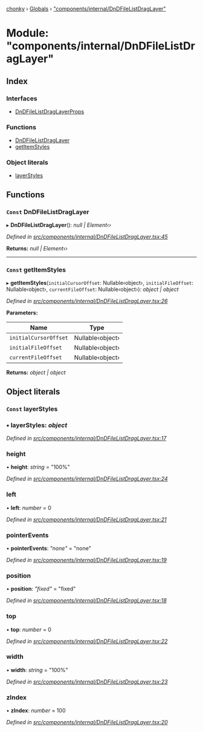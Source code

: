 [chonky](../README.md) › [Globals](../globals.md) › ["components/internal/DnDFileListDragLayer"](_components_internal_dndfilelistdraglayer_.md)

# Module: "components/internal/DnDFileListDragLayer"

## Index

### Interfaces

* [DnDFileListDragLayerProps](../interfaces/_components_internal_dndfilelistdraglayer_.dndfilelistdraglayerprops.md)

### Functions

* [DnDFileListDragLayer](_components_internal_dndfilelistdraglayer_.md#const-dndfilelistdraglayer)
* [getItemStyles](_components_internal_dndfilelistdraglayer_.md#const-getitemstyles)

### Object literals

* [layerStyles](_components_internal_dndfilelistdraglayer_.md#const-layerstyles)

## Functions

### `Const` DnDFileListDragLayer

▸ **DnDFileListDragLayer**(): *null | Element‹›*

*Defined in [src/components/internal/DnDFileListDragLayer.tsx:45](https://github.com/TimboKZ/Chonky/blob/ce1f2d4/src/components/internal/DnDFileListDragLayer.tsx#L45)*

**Returns:** *null | Element‹›*

___

### `Const` getItemStyles

▸ **getItemStyles**(`initialCursorOffset`: Nullable‹object›, `initialFileOffset`: Nullable‹object›, `currentFileOffset`: Nullable‹object›): *object | object*

*Defined in [src/components/internal/DnDFileListDragLayer.tsx:26](https://github.com/TimboKZ/Chonky/blob/ce1f2d4/src/components/internal/DnDFileListDragLayer.tsx#L26)*

**Parameters:**

Name | Type |
------ | ------ |
`initialCursorOffset` | Nullable‹object› |
`initialFileOffset` | Nullable‹object› |
`currentFileOffset` | Nullable‹object› |

**Returns:** *object | object*

## Object literals

### `Const` layerStyles

### ▪ **layerStyles**: *object*

*Defined in [src/components/internal/DnDFileListDragLayer.tsx:17](https://github.com/TimboKZ/Chonky/blob/ce1f2d4/src/components/internal/DnDFileListDragLayer.tsx#L17)*

###  height

• **height**: *string* = "100%"

*Defined in [src/components/internal/DnDFileListDragLayer.tsx:24](https://github.com/TimboKZ/Chonky/blob/ce1f2d4/src/components/internal/DnDFileListDragLayer.tsx#L24)*

###  left

• **left**: *number* = 0

*Defined in [src/components/internal/DnDFileListDragLayer.tsx:21](https://github.com/TimboKZ/Chonky/blob/ce1f2d4/src/components/internal/DnDFileListDragLayer.tsx#L21)*

###  pointerEvents

• **pointerEvents**: *"none"* = "none"

*Defined in [src/components/internal/DnDFileListDragLayer.tsx:19](https://github.com/TimboKZ/Chonky/blob/ce1f2d4/src/components/internal/DnDFileListDragLayer.tsx#L19)*

###  position

• **position**: *"fixed"* = "fixed"

*Defined in [src/components/internal/DnDFileListDragLayer.tsx:18](https://github.com/TimboKZ/Chonky/blob/ce1f2d4/src/components/internal/DnDFileListDragLayer.tsx#L18)*

###  top

• **top**: *number* = 0

*Defined in [src/components/internal/DnDFileListDragLayer.tsx:22](https://github.com/TimboKZ/Chonky/blob/ce1f2d4/src/components/internal/DnDFileListDragLayer.tsx#L22)*

###  width

• **width**: *string* = "100%"

*Defined in [src/components/internal/DnDFileListDragLayer.tsx:23](https://github.com/TimboKZ/Chonky/blob/ce1f2d4/src/components/internal/DnDFileListDragLayer.tsx#L23)*

###  zIndex

• **zIndex**: *number* = 100

*Defined in [src/components/internal/DnDFileListDragLayer.tsx:20](https://github.com/TimboKZ/Chonky/blob/ce1f2d4/src/components/internal/DnDFileListDragLayer.tsx#L20)*
